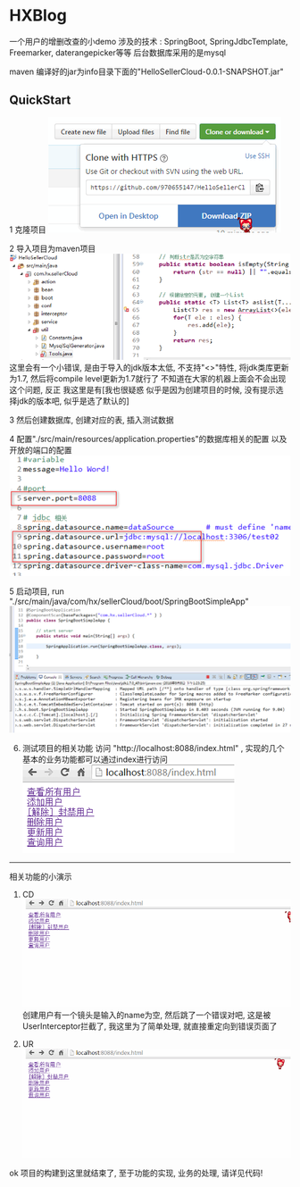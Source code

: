 ﻿HXBlog
====
一个用户的增删改查的小demo
涉及的技术 : SpringBoot, SpringJdbcTemplate, Freemarker, daterangepicker等等
后台数据库采用的是mysql

maven 编译好的jar为info目录下面的"HelloSellerCloud-0.0.1-SNAPSHOT.jar"

QuickStart
---
1 克隆项目
![design_picure](https://raw.githubusercontent.com/970655147/HelloSellerCloud/master/readMeRes/1st_clone.png)


2 导入项目为maven项目
![design_picure](https://raw.githubusercontent.com/970655147/HelloSellerCloud/master/readMeRes/2nd_import.png)
这里会有一个小错误, 是由于导入的jdk版本太低, 不支持"<>"特性, 将jdk类库更新为1.7, 然后将compile level更新为1.7就行了
不知道在大家的机器上面会不会出现这个问题, 反正 我这里是有[我也很疑惑 似乎是因为创建项目的时候, 没有提示选择jdk的版本吧, 似乎是选了默认的]


3 然后创建数据库, 创建对应的表, 插入测试数据


4 配置"./src/main/resources/application.properties"的数据库相关的配置 以及开放的端口的配置
![design_picure](https://raw.githubusercontent.com/970655147/HelloSellerCloud/master/readMeRes/4th_updateConfig.png)

5 启动项目, run "./src/main/java/com/hx/sellerCloud/boot/SpringBootSimpleApp"
![design_picure](https://raw.githubusercontent.com/970655147/HelloSellerCloud/master/readMeRes/5th_boot.png)

6. 测试项目的相关功能
访问 "http://localhost:8088/index.html" , 实现的几个基本的业务功能都可以通过index进行访问
![design_picure](https://raw.githubusercontent.com/970655147/HelloSellerCloud/master/readMeRes/6th_index.png)

---------------

相关功能的小演示

1. CD
![design_picure](https://raw.githubusercontent.com/970655147/HelloSellerCloud/master/readMeRes/CD.gif)
创建用户有一个镜头是输入的name为空, 然后跳了一个错误对吧, 这是被UserInterceptor拦截了, 我这里为了简单处理, 就直接重定向到错误页面了


2. UR
![design_picure](https://raw.githubusercontent.com/970655147/HelloSellerCloud/master/readMeRes/UR.gif)

ok 项目的构建到这里就结束了, 至于功能的实现, 业务的处理, 请详见代码!



	